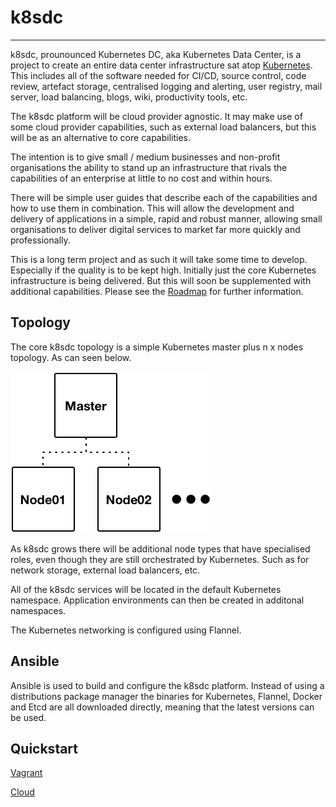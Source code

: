 
# k8sdc

<hr>

k8sdc, prounounced Kubernetes DC, aka Kubernetes Data Center, is a project to create an entire data center infrastructure sat atop [Kubernetes](http://kubernetes.io).  This includes all of the software needed for CI/CD, source control, code review, artefact storage, centralised logging and alerting, user registry, mail server, load balancing, blogs, wiki, productivity tools, etc.

The k8sdc platform will be cloud provider agnostic.  It may make use of some cloud provider capabilities, such as external load balancers, but this will be as an alternative to core capabilities.

The intention is to give small / medium businesses and non-profit organisations the ability to stand up an infrastructure that rivals the capabilities of an enterprise at little to no cost and within hours.

There will be simple user guides that describe each of the capabilities and how to use them in combination.  This will allow the development and delivery of applications in a simple, rapid and robust manner, allowing small organisations to deliver digital services to market far more quickly and professionally.

This is a long term project and as such it will take some time to develop.  Especially if the quality is to be kept high.  Initially just the core Kubernetes infrastructure is being delivered.  But this will soon be supplemented with additional capabilities.  Please see the [Roadmap](docs/roadmap.md) for further information.


## Topology

The core k8sdc topology is a simple Kubernetes master plus n x nodes topology.  As can seen below.

![k8sdc topology](docs/images/k8sdc_topology.png)

As k8sdc grows there will be additional node types that have specialised roles, even though they are still orchestrated by Kubernetes.  Such as for network storage, external load balancers, etc.

All of the k8sdc services will be located in the default Kubernetes namespace.  Application environments can then be created in additonal namespaces.

The Kubernetes networking is configured using Flannel.


## Ansible

Ansible is used to build and configure the k8sdc platform.  Instead of using a distributions package manager the binaries for Kubernetes, Flannel, Docker and Etcd are all downloaded directly, meaning that the latest versions can be used.



## Quickstart

[Vagrant](docs/vagrant-quickstart.md)

[Cloud](docs/cloud-quickstart.md)